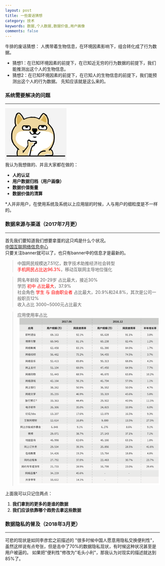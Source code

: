 ```yaml
---
layout: post
title: 一些废话猜想
category: 技术
keywords: 数据,个人数据,数据价值,用户画像
comments: false
---
```


牛排的废话猜想：
人携带着生物信息，在环境因素影响下，组合转化成了行为数据。
+ 猜想1：在已知环境因素的前提下，在已知近无穷的行为数据的前提下，我们能推测出这个人的生物信息。
+ 猜想2：在已知环境因素的前提下，在已知人的生物信息的前提下，我们能预测出这个人的行为数据。
先知应该就是这么来的。

### 系统需要解决的问题
---
![think](/assets/img/dog-think.png)<br>
我认为我想做的、并且大家都在做的：

+ **人的认证**
+ **用户数据归档（用户画像）**
+ **数据价值衡量**
+ **数据价值的清算**

\*人并非用户，在使用系统及系统以上应用层的时候，人与用户的细粒度是不一样的。

### 数据来源与渠道（2017年7月更）
---
首先我们要知道我们想要拿蛋的这只鸡是什么个状况。<br>
[中国互联网络信息中心](http://cnnic.cn/)<br>
只要关注banner就可以了，也只有banner中的信息才是最新的。
> 中国网民规模达7.51亿，数字技术助推经济社会转型<br>
<font color=red>手机网民占比达96.3%</font>，移动互联网主导地位强化<br>

> 网名年龄段 20-29岁 占比最大，接近30%<br>
学历 <font color=red>初中 占比最大</font>，37.9%<br>
社会角色 <font color=red>学生 与 自由职业者</font> 占比最大，20.9%和24.8%，其次是公司一般职员12%<br>
收入占比 3000~5000元占比最大

> 应用使用率占比
![report](/assets/img/report.png)

上面我可以只记住两点：
1. **我们拿到的更多的是谁的数据**
2. **我们应该依靠哪个趋势去拿这些数据**

### 数据隐私的普及（2018年3月更）
---
可悲的现状是如同李彦宏之前描述的
"很多时候中国人愿意用隐私交换便利性"，虽然这样说有点夸张，但是击中了70%的数据隐私现状，有时候这种状况甚至是用户被逼的。
如果把"便利性"修改为"毛头小利"，那我认为对现实的描述就达到85%了。
